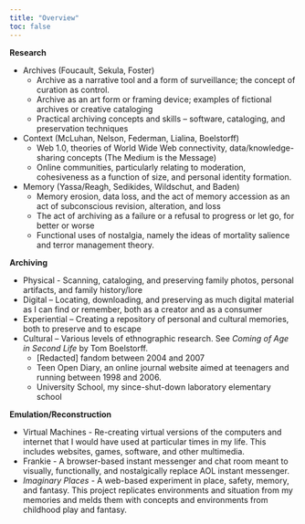 ```yaml
---
title: "Overview"
toc: false
---
```


**Research**
- Archives (Foucault, Sekula, Foster)
  - Archive as a narrative tool and a form of surveillance; the concept of curation as control.
  - Archive as an art form or framing device; examples of fictional archives or creative cataloging
  - Practical archiving concepts and skills – software, cataloging, and preservation techniques
- Context (McLuhan, Nelson, Federman, Lialina, Boelstorff)
  - Web 1.0, theories of World Wide Web connectivity, data/knowledge-sharing concepts (The Medium is the Message)
  - Online communities, particularly relating to moderation, cohesiveness as a function of size, and personal identity formation.
- Memory (Yassa/Reagh, Sedikides, Wildschut, and Baden)
  - Memory erosion, data loss, and the act of memory accession as an act of subconscious revision, alteration, and loss
  - The act of archiving as a failure or a refusal to progress or let go, for better or worse
  - Functional uses of nostalgia, namely the ideas of mortality salience and terror management theory.

**Archiving**
- Physical - Scanning, cataloging, and preserving family photos, personal artifacts, and family history/lore
-	Digital – Locating, downloading, and preserving as much digital material as I can find or remember, both as a creator and as a consumer
-	Experiential – Creating a repository of personal and cultural memories, both to preserve and to escape
-	Cultural – Various levels of ethnographic research. See _Coming of Age in Second Life_ by Tom Boelstorff.
	   - [Redacted] fandom between 2004 and 2007
     - Teen Open Diary, an online journal website aimed at teenagers and running between 1998 and 2006.
     - University School, my since-shut-down laboratory elementary school

**Emulation/Reconstruction**
- Virtual Machines - Re-creating virtual versions of the computers and internet that I would have used at particular times in my life. This includes websites, games, software, and other multimedia.
-	Frankie - A browser-based instant messenger and chat room meant to visually, functionally, and nostalgically replace AOL instant messenger.
-	_Imaginary Places_ - A web-based experiment in place, safety, memory, and fantasy. This project replicates environments and situation from my memories and melds them with concepts and environments from childhood play and fantasy.
